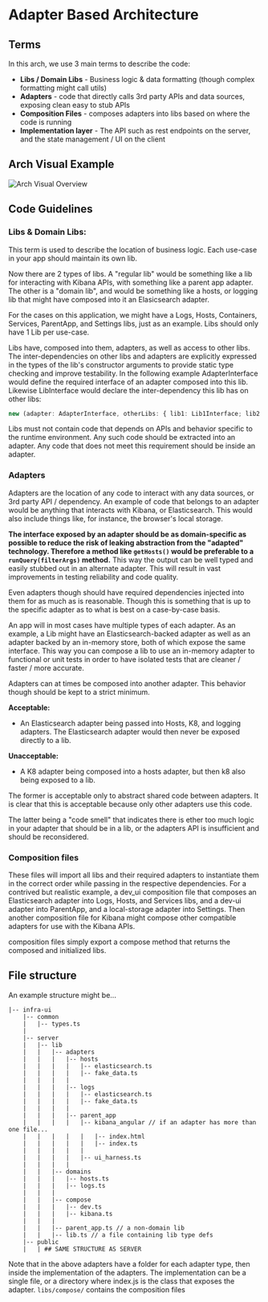 # Adapter Based Architecture

## Terms

In this arch, we use 3 main terms to describe the code:

- **Libs / Domain Libs** - Business logic & data formatting (though complex formatting might call utils)
- **Adapters** - code that directly calls 3rd party APIs and data sources, exposing clean easy to stub APIs
- **Composition Files** - composes adapters into libs based on where the code is running
- **Implementation layer** - The API such as rest endpoints on the server, and the state management / UI on the client

## Arch Visual Example

![Arch Visual Overview](/docs/assets/arch.png)

## Code Guidelines

### Libs & Domain Libs:

This term is used to describe the location of business logic. Each use-case in your app should maintain its own lib.

Now there are 2 types of libs. A "regular lib" would be something like a lib for interacting with Kibana APIs, with something like a parent app adapter. The other is a "domain lib", and would be something like a hosts, or logging lib that might have composed into it an Elasicsearch adapter.

For the cases on this application, we might have a Logs, Hosts, Containers, Services, ParentApp, and Settings libs, just as an example. Libs should only have 1 Lib per use-case.

Libs have, composed into them, adapters, as well as access to other libs. The inter-dependencies on other libs and adapters are explicitly expressed in the types of the lib's constructor arguments to provide static type checking and improve testability. In the following example AdapterInterface would define the required interface of an adapter composed into this lib. Likewise LibInterface would declare the inter-dependency this lib has on other libs:

```ts
new (adapter: AdapterInterface, otherLibs: { lib1: Lib1Interface; lib2: Lib2Interface }): LibInterface
```

Libs must not contain code that depends on APIs and behavior specific to the runtime environment. Any such code should be extracted into an adapter. Any code that does not meet this requirement should be inside an adapter.

### Adapters

Adapters are the location of any code to interact with any data sources, or 3rd party API / dependency. An example of code that belongs to an adapter would be anything that interacts with Kibana, or Elasticsearch. This would also include things like, for instance, the browser's local storage.

**The interface exposed by an adapter should be as domain-specific as possible to reduce the risk of leaking abstraction from the "adapted" technology. Therefore a method like `getHosts()` would be preferable to a `runQuery(filterArgs)` method.** This way the output can be well typed and easily stubbed out in an alternate adapter. This will result in vast improvements in testing reliability and code quality.

Even adapters though should have required dependencies injected into them for as much as is reasonable. Though this is something that is up to the specific adapter as to what is best on a case-by-case basis.

An app will in most cases have multiple types of each adapter. As an example, a Lib might have an Elasticsearch-backed adapter as well as an adapter backed by an in-memory store, both of which expose the same interface. This way you can compose a lib to use an in-memory adapter to functional or unit tests in order to have isolated tests that are cleaner / faster / more accurate.

Adapters can at times be composed into another adapter. This behavior though should be kept to a strict minimum.

**Acceptable:**

- An Elasticsearch adapter being passed into Hosts, K8, and logging adapters. The Elasticsearch adapter would then never be exposed directly to a lib.

**Unacceptable:**

- A K8 adapter being composed into a hosts adapter, but then k8 also being exposed to a lib.

The former is acceptable only to abstract shared code between adapters. It is clear that this is acceptable because only other adapters use this code.

The latter being a "code smell" that indicates there is ether too much logic in your adapter that should be in a lib, or the adapters API is insufficient and should be reconsidered.

### Composition files

These files will import all libs and their required adapters to instantiate them in the correct order while passing in the respective dependencies. For a contrived but realistic example, a dev_ui composition file that composes an Elasticsearch adapter into Logs, Hosts, and Services libs, and a dev-ui adapter into ParentApp, and a local-storage adapter into Settings. Then another composition file for Kibana might compose other compatible adapters for use with the Kibana APIs.

composition files simply export a compose method that returns the composed and initialized libs.

## File structure

An example structure might be...

```
|-- infra-ui
    |-- common
    |   |-- types.ts
    |
    |-- server
    |   |-- lib
    |   |   |-- adapters
    |   |   |   |-- hosts
    |   |   |   |   |-- elasticsearch.ts
    |   |   |   |   |-- fake_data.ts
    |   |   |   |
    |   |   |   |-- logs
    |   |   |   |   |-- elasticsearch.ts
    |   |   |   |   |-- fake_data.ts
    |   |   |   |
    |   |   |   |-- parent_app
    |   |   |   |   |-- kibana_angular // if an adapter has more than one file...
    |   |   |   |   |   |-- index.html
    |   |   |   |   |   |-- index.ts
    |   |   |   |   |
    |   |   |   |   |-- ui_harness.ts
    |   |   |   |
    |   |   |-- domains
    |   |   |   |-- hosts.ts
    |   |   |   |-- logs.ts
    |   |   |
    |   |   |-- compose
    |   |   |   |-- dev.ts
    |   |   |   |-- kibana.ts
    |   |   |
    |   |   |-- parent_app.ts // a non-domain lib
    |   |   |-- lib.ts // a file containing lib type defs
    |-- public
    |   | ## SAME STRUCTURE AS SERVER
```

Note that in the above adapters have a folder for each adapter type, then inside the implementation of the adapters. The implementation can be a single file, or a directory where index.js is the class that exposes the adapter.
`libs/compose/` contains the composition files
